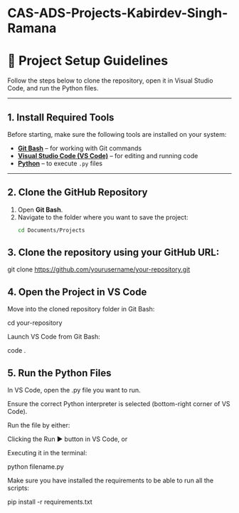 # CAS-ADS-Projects-Kabirdev-Singh-Ramana

# 🧭 Project Setup Guidelines

Follow the steps below to clone the repository, open it in Visual Studio Code, and run the Python files.

---

## 1. Install Required Tools

Before starting, make sure the following tools are installed on your system:

- [**Git Bash**](https://git-scm.com/downloads) – for working with Git commands  
- [**Visual Studio Code (VS Code)**](https://code.visualstudio.com/) – for editing and running code  
- [**Python**](https://www.python.org/downloads/) – to execute `.py` files

---

## 2. Clone the GitHub Repository

1. Open **Git Bash**.  
2. Navigate to the folder where you want to save the project:
   ```bash
   cd Documents/Projects

## 3. Clone the repository using your GitHub URL:
git clone https://github.com/yourusername/your-repository.git

## 4. Open the Project in VS Code 
Move into the cloned repository folder in Git Bash:

cd your-repository

Launch VS Code from Git Bash:

code .

## 5. Run the Python Files 
In VS Code, open the .py file you want to run.

Ensure the correct Python interpreter is selected (bottom-right corner of VS Code).

Run the file by either:

Clicking the Run ▶ button in VS Code, or

Executing it in the terminal:

python filename.py

Make sure you have installed the requirements to be able to run all the scripts:

pip install -r requirements.txt